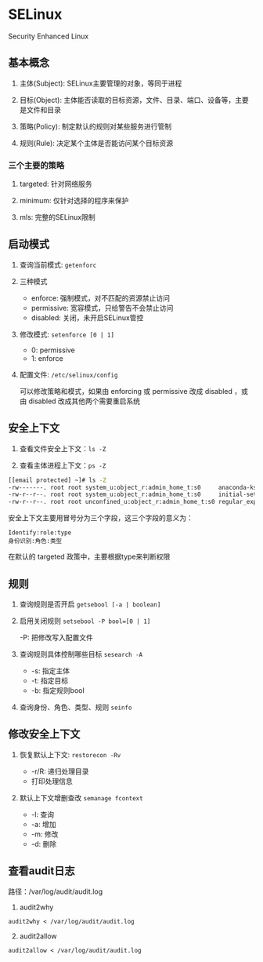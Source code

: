 # SELinux

Security Enhanced Linux 

## 基本概念

1. 主体(Subject): SELinux主要管理的对象，等同于进程

2. 目标(Object): 主体能否读取的目标资源，文件、目录、端口、设备等，主要是文件和目录

3. 策略(Policy): 制定默认的规则对某些服务进行管制

4. 规则(Rule): 决定某个主体是否能访问某个目标资源

### 三个主要的策略

1. targeted: 针对网络服务

2. minimum: 仅针对选择的程序来保护

3. mls: 完整的SELinux限制

## 启动模式

1. 查询当前模式: `getenforc`

2. 三种模式

    * enforce: 强制模式，对不匹配的资源禁止访问
    * permissive: 宽容模式，只给警告不会禁止访问
    * disabled: 关闭，未开启SELinux管控

3. 修改模式: `setenforce [0 | 1]`

    * 0: permissive
    * 1: enforce

4. 配置文件: `/etc/selinux/config`

    可以修改策略和模式，如果由 enforcing 或 permissive 改成 disabled ，或由 disabled 改成其他两个需要重启系统


## 安全上下文

1. 查看文件安全上下文：`ls -Z`

2. 查看主体进程上下文：`ps -Z`

```sh
[[email protected] ~]# ls -Z
-rw-------. root root system_u:object_r:admin_home_t:s0     anaconda-ks.cfg
-rw-r--r--. root root system_u:object_r:admin_home_t:s0     initial-setup-ks.cfg
-rw-r--r--. root root unconfined_u:object_r:admin_home_t:s0 regular_express.txt
```

安全上下文主要用冒号分为三个字段，这三个字段的意义为：

```
Identify:role:type
身份识别:角色:类型
```
在默认的 targeted 政策中，主要根据type来判断权限

## 规则

1. 查询规则是否开启 `getsebool [-a | boolean]`

2. 启用关闭规则 `setsebool -P bool=[0 | 1]`

    -P: 把修改写入配置文件

3. 查询规则具体控制哪些目标 `sesearch -A`
    
    * -s: 指定主体
    * -t: 指定目标
    * -b: 指定规则bool

4. 查询身份、角色、类型、规则 `seinfo`

## 修改安全上下文

1. 恢复默认上下文: `restorecon -Rv`

    * -r/R: 递归处理目录
    * 打印处理信息

2. 默认上下文增删查改 `semanage fcontext `
    
    * -l: 查询
    * -a: 增加
    * -m: 修改
    * -d: 删除

## 查看audit日志

路径：/var/log/audit/audit.log

1. audit2why

`audit2why < /var/log/audit/audit.log`

2. audit2allow

`audit2allow < /var/log/audit/audit.log`